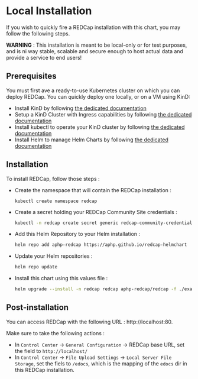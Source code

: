 # Local Installation

If you wish to quickly fire a REDCap installation with this chart, you may follow the following steps.

**WARNING** : This installation is meant to be local-only or for test purposes, and is ni way stable, scalable and secure enough to host actual data and provide a service to end users!

## Prerequisites
You must first ave a ready-to-use Kubernetes cluster on which you can deploy REDCap. You can quickly deploy one locally, or on a VM using KinD:

- Install KinD by following [the dedicated documentation](https://kind.sigs.k8s.io/docs/user/quick-start#installation)
- Setup a KinD Cluster with Ingress capabilities by following [the dedicated documentation](https://kind.sigs.k8s.io/docs/user/ingress/)
- Install kubectl to operate your KinD cluster by following [the dedicated documentation](https://kubernetes.io/fr/docs/tasks/tools/install-kubectl)
- Install Helm to manage Helm Charts by following [the dedicated documentation](https://helm.sh/docs/intro/install/)

## Installation
To install REDCap, follow those steps :

- Create the namespace that will contain the REDCap installation : 
  ```
  kubectl create namespace redcap
  ```
- Create a secret holding your REDCap Community Site credentials :
  ```sh
  kubectl -n redcap create secret generic redcap-community-credentials --from-literal USERNAME='my-username' --from-literal PASSWORD='my-password'
  ```
- Add this Helm Repository to your Helm installation : 
  ```sh
  helm repo add aphp-redcap https://aphp.github.io/redcap-helmchart
  ```
- Update your Helm repositories :
  ```sh
  helm repo update
  ```
- Install this chart using this values file : 
  ```sh
  helm upgrade --install -n redcap redcap aphp-redcap/redcap -f ./examples/local/values.yaml --wait --wait-for-jobs
  ```

## Post-installation
You can access REDCap with the following URL : http://localhost:80.

Make sure to take the following actions : 
- In `Control Center` -> `General Configuration` -> REDCap base URL, set the field to `http://localhost/`
- In `Control Center` -> `File Upload Settings` -> `Local Server File Storage`, set the fiels to `/edocs`, which is the mapping of the `edocs` dir in this REDCap installation.
